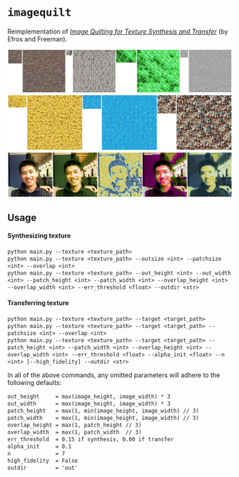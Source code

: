 # `imagequilt`
Reimplementation of [_Image Quilting for Texture Synthesis and Transfer_](https://www2.eecs.berkeley.edu/Research/Projects/CS/vision/papers/efros-siggraph01.pdf) (by Efros and Freeman).

![synthesis examples 0](out/examples0.jpg)
![synthesis examples 1](out/examples1.jpg)
![transfer examples](out/examples2.jpg)

## Usage
#### Synthesizing texture
```
python main.py --texture <texture_path>
python main.py --texture <texture_path> --outsize <int> --patchsize <int> --overlap <int>
python main.py --texture <texture_path> --out_height <int> --out_width <int> --patch_height <int> --patch_width <int> --overlap_height <int> --overlap_width <int> --err_threshold <float> --outdir <str>
```

#### Transferring texture
```
python main.py --texture <texture_path> --target <target_path>
python main.py --texture <texture_path> --target <target_path> --patchsize <int> --overlap <int>
python main.py --texture <texture_path> --target <target_path> --patch_height <int> --patch_width <int> --overlap_height <int> --overlap_width <int> --err_threshold <float> --alpha_init <float> --n <int> [--high_fidelity] --outdir <str>
```

In all of the above commands, any omitted parameters will adhere to the following defaults:
```
out_height     = max(image_height, image_width) * 3
out_width      = max(image_height, image_width) * 3
patch_height   = max(1, min(image_height, image_width) // 3)
patch_width    = max(1, min(image_height, image_width) // 3)
overlap_height = max(1, patch_height // 3)
overlap_width  = max(1, patch_width  // 3)
err_threshold  = 0.15 if synthesis, 0.00 if transfer
alpha_init     = 0.1
n              = 7
high_fidelity  = False
outdir         = 'out'
```
